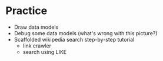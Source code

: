 # Practice

- Draw data models
- Debug some data models (what's wrong with this picture?)
- Scaffolded wikipedia search step-by-step tutorial 
  - link crawler
  - search using LIKE

